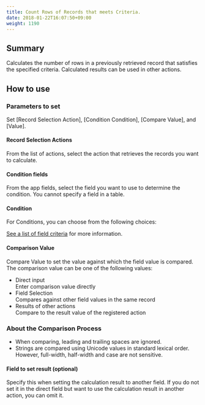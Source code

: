 ```yaml
---
title: Count Rows of Records that meets Criteria.
date: 2018-01-22T16:07:50+09:00
weight: 1190
---
```

## Summary

Calculates the number of rows in a previously retrieved record that satisfies the specified criteria. Calculated results can be used in other actions.

## How to use

### Parameters to set

Set [Record Selection Action], [Condition Condition], [Compare Value], and [Value].

#### Record Selection Actions

From the list of actions, select the action that retrieves the records you want to calculate.

#### Condition fields

From the app fields, select the field you want to use to determine the condition. You cannot specify a field in a table.

#### Condition

For Conditions, you can choose from the following choices:

<a href="https://support.gusuku.io/ja-JP/support/solutions/articles/36000045806" target="_blank">See a list of field criteria</a> for more information.

#### Comparison Value

Compare Value to set the value against which the field value is compared. The comparison value can be one of the following values:

-	Direct input  
	Enter comparison value directly
-	Field Selection  
	Compares against other field values in the same record
-	Results of other actions  
	Compare to the result value of the registered action

### About the Comparison Process

-	When comparing, leading and trailing spaces are ignored.
-	Strings are compared using Unicode values in standard lexical order. However, full-width, half-width and case are not sensitive.

#### Field to set result (optional)

Specify this when setting the calculation result to another field. If you do not set it in the direct field but want to use the calculation result in another action, you can omit it.
